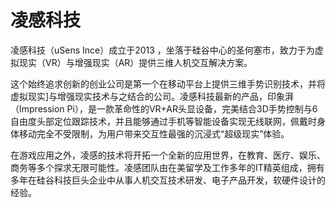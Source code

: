 # 凌感科技

凌感科技（uSens Ince）成立于2013  ，坐落于硅谷中心的圣何塞市，致力于为虚拟现实（VR）与增强现实（AR）提供三维人机交互解决方案。

这个始终追求创新的创业公司是第一个在移动平台上提供三维手势识别技术，并将虚拟现实]与增强现实技术与之结合的公司。凌感科技最新的产品，印象湃（Impression Pi），是一款革命性的VR+AR头显设备，完美结合3D手势控制与6自由度头部定位跟踪技术，并且能够通过手机等智能设备实现无线联网，佩戴时身体移动完全不受限制，为用户带来交互性最强的沉浸式“超级现实”体验。

在游戏应用之外，凌感的技术将开拓一个全新的应用世界，在教育、医疗、娱乐、商务等多个探求无限可能性。凌感团队由在美留学及工作多年的IT精英组成，拥有多年在硅谷科技巨头企业中从事人机交互技术研发、电子产品开发，软硬件设计的经验。
